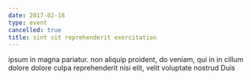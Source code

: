 ```yaml
---
date: 2017-02-18
type: event
cancelled: true
title: sint sit reprehenderit exercitation
---
```

ipsum in magna pariatur. non aliquip proident, do veniam, qui in in cillum dolore dolore culpa reprehenderit nisi elit, velit voluptate nostrud Duis
